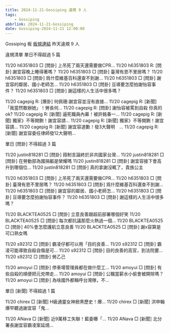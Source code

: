 ```yaml
---
title: 2024-11-21-Gossiping 違規 9 人
tags:
    - Gossiping
abbrlink: 2024-11-21-Gossiping
date: Gossiping-2024-11-21 12:00:00
---
```

Gossiping 板 [板規連結](https://www.ptt.cc/bbs/Gossiping/M.1637425085.A.07D.html)
昨天違規 9 人
<!-- more -->

違規清單
單日不得超過 5 篇

11/20 h6351803 □ [問卦] 上吊死了兩天還需要做CPR…
11/20 h6351803 R: [問卦] 謝宜容晚上睡得著嗎？
11/20 h6351803 □ [問卦] 臺灣有恩不里居嗎？
11/20 h6351803 □ [問卦] 爲什麼維基百科還查不到謝…
11/20 h6351803 □ [問卦] 謝宜容的鄰居、國小老師怎…
11/20 h6351803 □ [問卦] 豆導要怎麼拍謝怡容事件？
11/20 h6351803 □ [問卦] 謝這樣的人生活中很多嗎？

11/20 cagepig R: [爆卦] 何佩珊:謝宜容並沒有直接…
11/20 cagepig R: [新聞] 「我當然敢辦她」！勞長何…
11/20 cagepig R: [問卦] 謝怡容被罵到自殺 你真的ok?
11/20 cagepig R: [新聞] 逼死職員內幕！被許銘春一…
11/20 cagepig R: [新聞] 獨家》不等開鍘！謝宜容請…
11/20 cagepig R: [新聞] 獨家》不等開鍘！謝宜容請…
11/20 cagepig R: [新聞] 謝宜容道歉！發3大聲明　…
11/20 cagepig R: [新聞] 謝宜容委任律師發12大聲明…

單日 [問卦] 不得超過 3 篇

11/20 justin818281 □ [問卦] 箝制言論終於非共國家台灣…
11/20 justin818281 □ [問卦] 在勞動部為國捐軀是榮耀嗎
11/20 justin818281 □ [問卦] 謝宜容接下會高升到哪個位…
11/20 justin818281 □ [問卦] 真的拿謝沒輒了，貴族公主

11/20 h6351803 □ [問卦] 上吊死了兩天還需要做CPR…
11/20 h6351803 □ [問卦] 臺灣有恩不里居嗎？
11/20 h6351803 □ [問卦] 爲什麼維基百科還查不到謝…
11/20 h6351803 □ [問卦] 謝宜容的鄰居、國小老師怎…
11/20 h6351803 □ [問卦] 豆導要怎麼拍謝怡容事件？
11/20 h6351803 □ [問卦] 謝這樣的人生活中很多嗎？

11/20 BLACKTEA0525 □ [問卦] 立意良善跟超前部署哪個好笑
11/20 BLACKTEA0525 □ [問卦] 每次都抗議那麼火熱過一個…
11/20 BLACKTEA0525 □ [問卦] 40%會怎麼護航立意良善
11/20 BLACKTEA0525 □ [問卦] 謝x容算是可口熟女嗎

11/20 s92312 □ [問卦] 霸凌仔都可以用「目的良善…
11/20 s92312 □ [問卦] 霸凌可能導致自殺自傷是可…
11/20 s92312 □ [問卦] 目的良善的高官，到法院要…
11/20 s92312 □ [問卦] 勞乙己

11/20 amoyui □ [問卦] 停車場管理員都在做什麼工…
11/20 amoyui □ [問卦] 有些自殺的順便把元兇帶走…
11/20 amoyui □ [問卦] 公職當薪水小偷會被開除嗎？
11/20 amoyui □ [問卦] 為啥國外都稱呼台灣隊，不…

單日 [新聞] 不得超過 1 篇

11/20 chirex □ [新聞] H級通靈女神掀黑歷史！爆…
11/20 chirex □ [新聞] 洪申翰爆早聽過謝宜容「鬼…

11/20 ANava □ [新聞] 近9萬移工失聯！藍委曝「…
11/20 ANava □ [新聞] 北分署長謝宜容霸凌案延燒…